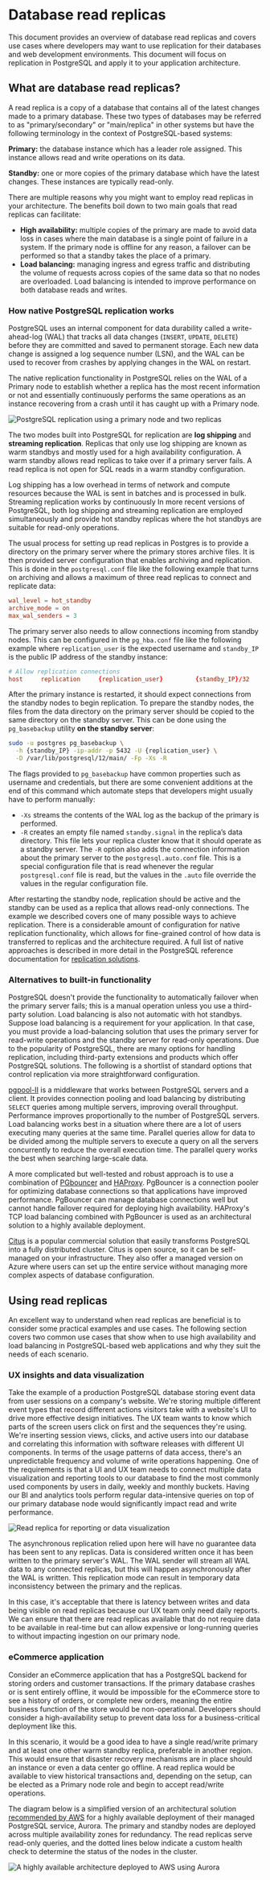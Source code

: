 # Database read replicas

This document provides an overview of database read replicas and covers use
cases where developers may want to use replication for their databases and web
development environments. This document will focus on replication in PostgreSQL
and apply it to your application architecture.

## What are database read replicas?

A read replica is a copy of a database that contains all of the latest changes
made to a primary database. These two types of databases may be referred to as
"primary/secondary" or "main/replica" in other systems but have the following
terminology in the context of PostgreSQL-based systems:

**Primary:** the database instance which has a leader role assigned. This
instance allows read and write operations on its data.

**Standby:** one or more copies of the primary database which have the latest
changes. These instances are typically read-only.

There are multiple reasons why you might want to employ read replicas in your
architecture. The benefits boil down to two main goals that read replicas can
facilitate:

- **High availability:** multiple copies of the primary are made to avoid data
  loss in cases where the main database is a single point of failure in a
  system. If the primary node is offline for any reason, a failover can be
  performed so that a standby takes the place of a primary.
- **Load balancing:** managing ingress and egress traffic and distributing the
  volume of requests across copies of the same data so that no nodes are
  overloaded. Load balancing is intended to improve performance on both database
  reads and writes.

### How native PostgreSQL replication works

PostgreSQL uses an internal component for data durability called a
write-ahead-log (WAL) that tracks all data changes (`INSERT`, `UPDATE`,
`DELETE`) before they are committed and saved to permanent storage. Each new
data change is assigned a log sequence number (LSN), and the WAL can be used to
recover from crashes by applying changes in the WAL on restart.

The native replication functionality in PostgreSQL relies on the WAL of a
Primary node to establish whether a replica has the most recent information or
not and essentially continuously performs the same operations as an instance
recovering from a crash until it has caught up with a Primary node.

![PostgreSQL replication using a primary node and two replicas](img/wal_senders.png)

The two modes built into PostgreSQL for replication are **log shipping** and
**streaming replication**. Replicas that only use log shipping are known as warm
standbys and mostly used for a high availability configuration. A warm standby
allows read replicas to take over if a primary server fails. A read replica is
not open for SQL reads in a warm standby configuration.

Log shipping has a low overhead in terms of network and compute resources
because the WAL is sent in batches and is processed in bulk. Streaming
replication works by continuously In more recent versions of PostgreSQL, both
log shipping and streaming replication are employed simultaneously and provide
hot standby replicas where the hot standbys are suitable for read-only
operations.

The usual process for setting up read replicas in Postgres is to provide a
directory on the primary server where the primary stores archive files. It is
then provided server configuration that enables archiving and replication. This
is done in the `postgresql.conf` file like the following example that turns on
archiving and allows a maximum of three read replicas to connect and replicate
data:

```conf
wal_level = hot_standby
archive_mode = on
max_wal_senders = 3
```

The primary server also needs to allow connections incoming from standby nodes.
This can be configured in the `pg_hba.conf` file like the following example
where `replication_user` is the expected username and `standby_IP` is the public
IP address of the standby instance:

```conf
# Allow replication connections
host     replication     {replication_user}         {standby_IP}/32        md5
```

After the primary instance is restarted, it should expect connections from the
standby nodes to begin replication. To prepare the standby nodes, the files from
the data directory on the primary server should be copied to the same directory
on the standby server. This can be done using the `pg_basebackup` utility **on
the standby server**:

```bash
sudo -u postgres pg_basebackup \
  -h {standby_IP} -ip-addr -p 5432 -U {replication_user} \
  -D /var/lib/postgresql/12/main/ -Fp -Xs -R
```

The flags provided to `pg_basebackup` have common properties such as username
and credentials, but there are some convenient additions at the end of this
command which automate steps that developers might usually have to perform
manually:

- `-Xs` streams the contents of the WAL log as the backup of the primary is
  performed.
- `-R` creates an empty file named `standby.signal` in the replica’s data
  directory. This file lets your replica cluster know that it should operate as
  a standby server. The `-R` option also adds the connection information about
  the primary server to the `postgresql.auto.conf` file. This is a special
  configuration file that is read whenever the regular `postgresql.conf` file is
  read, but the values in the `.auto` file override the values in the regular
  configuration file.

After restarting the standby node, replication should be active and the standby
can be used as a replica that allows read-only connections. The example we
described covers one of many possible ways to achieve replication. There is a
considerable amount of configuration for native replication functionality, which
allows for fine-grained control of how data is transferred to replicas and the
architecture required. A full list of native approaches is described in more
detail in the PostgreSQL reference documentation for
[replication solutions](https://www.postgresql.org/docs/current/different-replication-solutions.html).

### Alternatives to built-in functionality

PostgreSQL doesn't provide the functionality to automatically failover when the
primary server fails; this is a manual operation unless you use a third-party
solution. Load balancing is also not automatic with hot standbys. Suppose load
balancing is a requirement for your application. In that case, you must provide
a load-balancing solution that uses the primary server for read-write operations
and the standby server for read-only operations. Due to the popularity of
PostgreSQL, there are many options for handling replication, including
third-party extensions and products which offer PostgreSQL solutions. The
following is a shortlist of standard options that control replication via more
straightforward configuration.

[pgpool-II](https://www.pgpool.net/mediawiki/index.php/Main_Page) is a
middleware that works between PostgreSQL servers and a client. It provides
connection pooling and load balancing by distributing `SELECT` queries among
multiple servers, improving overall throughput. Performance improves
proportionally to the number of PostgreSQL servers. Load balancing works best in
a situation where there are a lot of users executing many queries at the same
time. Parallel queries allow for data to be divided among the multiple servers
to execute a query on all the servers concurrently to reduce the overall
execution time. The parallel query works the best when searching large-scale
data.

A more complicated but well-tested and robust approach is to use a combination
of [PGbouncer](https://www.pgbouncer.org/) and
[HAProxy](http://www.haproxy.org/). PgBouncer is a connection pooler for
optimizing database connections so that applications have improved performance.
PgBouncer can manage database connections well but cannot handle failover
required for deploying high availability. HAProxy's TCP load balancing combined
with PgBouncer is used as an architectural solution to a highly available
deployment.

[Citus](https://www.citusdata.com/product/community) is a popular commercial
solution that easily transforms PostgreSQL into a fully distributed cluster.
Citus is open source, so it can be self-managed on your infrastructure. They
also offer a managed version on Azure where users can set up the entire service
without managing more complex aspects of database configuration.

## Using read replicas

An excellent way to understand when read replicas are beneficial is to consider
some practical examples and use cases. The following section covers two common
use cases that show when to use high availability and load balancing in
PostgreSQL-based web applications and why they suit the needs of each scenario.

### UX insights and data visualization

Take the example of a production PostgreSQL database storing event data from
user sessions on a company's website. We're storing multiple different event
types that record different actions visitors take with a website's UI to drive
more effective design initiatives. The UX team wants to know which parts of the
screen users click on first and the sequences they're using. We're inserting
session views, clicks, and active users into our database and correlating this
information with software releases with different UI components. In terms of the
usage patterns of data access, there's an unpredictable frequency and volume of
write operations happening. One of the requirements is that a UI and UX team
needs to connect multiple data visualization and reporting tools to our database
to find the most commonly used components by users in daily, weekly and monthly
buckets. Having our BI and analytics tools perform regular data-intensive
queries on top of our primary database node would significantly impact read and
write performance.

![Read replica for reporting or data visualization](img/read_replica.png)

The asynchronous replication relied upon here will have no guarantee data has
been sent to any replicas. Data is considered written once it has been written
to the primary server's WAL. The WAL sender will stream all WAL data to any
connected replicas, but this will happen asynchronously after the WAL is
written. This replication mode can result in temporary data inconsistency
between the primary and the replicas.

In this case, it's acceptable that there is latency between writes and data
being visible on read replicas because our UX team only need daily reports. We
can ensure that there are read replicas available that do not require data to be
available in real-time but can allow expensive or long-running queries to
without impacting ingestion on our primary node.

### eCommerce application

Consider an eCommerce application that has a PostgreSQL backend for storing
orders and customer transactions. If the primary database crashes or is sent
entirely offline, it would be impossible for the eCommerce store to see a
history of orders, or complete new orders, meaning the entire business function
of the store would be non-operational. Developers should consider a
high-availability setup to prevent data loss for a business-critical deployment
like this.

In this scenario, it would be a good idea to have a single read/write primary
and at least one other warm standby replica, preferable in another region. This
would ensure that disaster recovery mechanisms are in place should an instance
or even a data center go offline. A read replica would be available to view
historical transactions and, depending on the setup, can be elected as a Primary
node role and begin to accept read/write operations.

The diagram below is a simplified version of an architectural solution
[recommended by AWS](https://aws.amazon.com/blogs/database/set-up-highly-available-pgbouncer-and-haproxy-with-amazon-aurora-postgresql-readers/)
for a highly available deployment of their managed PostgreSQL service, Aurora.
The primary and standby nodes are deployed across multiple availability zones
for redundancy. The read replicas serve read-only queries, and the dotted lines
below indicate a custom health check to determine the status of the nodes in the
cluster.

![A highly available architecture deployed to AWS using Aurora](img/ha.png)
